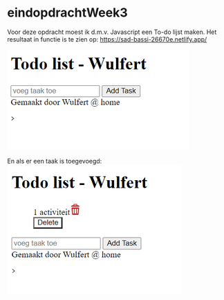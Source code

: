 # eindopdrachtWeek3

Voor deze opdracht moest ik d.m.v. Javascript een To-do lijst maken.
Het resultaat in functie is te zien op: https://sad-bassi-26670e.netlify.app/

![To-Do app home](/img/week3_home.PNG)

En als er een taak is toegevoegd:
![To-Do app functionaliteit](./img/week3_functie.PNG)

